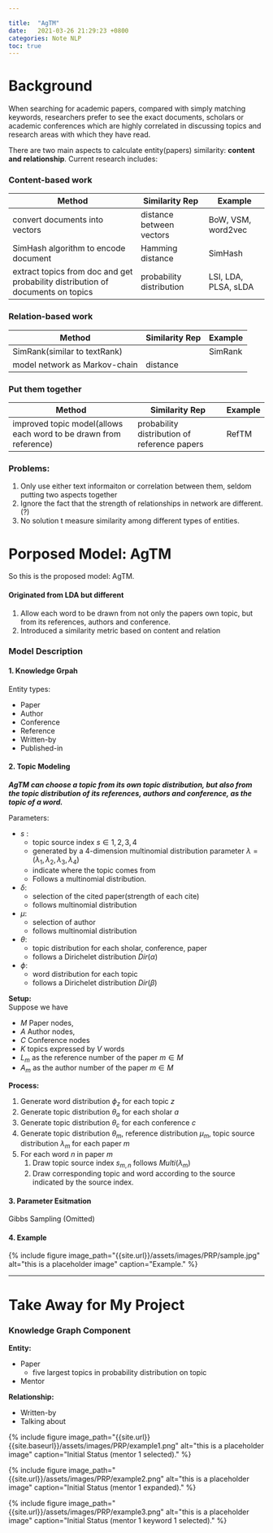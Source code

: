 ```yaml
---

title:  "AgTM"
date:   2021-03-26 21:29:23 +0800
categories: Note NLP
toc: true
---
```



# Background

When searching for academic papers, compared with simply matching keywords, researchers prefer to see the exact documents, scholars or academic conferences which are highly correlated in discussing topics and research areas with which they have read.

There are two main aspects to calculate entity(papers) similarity: **content and relationship**. Current research includes:

### Content-based work

|Method |Similarity Rep | Example
|--|--|--|
|convert documents into vectors | distance between vectors|BoW, VSM, word2vec
|SimHash algorithm to encode document | Hamming distance | SimHash
|extract topics from doc and get probability distribution of documents on topics |probability distribution |LSI, LDA, PLSA, sLDA

### Relation-based work

|Method |Similarity Rep | Example
|--|--|--|
|SimRank(similar to textRank) | | SimRank|
|model network as Markov-chain |distance |



### Put them together

|Method |Similarity Rep | Example
|--|--|--|
|improved topic model(allows each word to be drawn from reference) |probability distribution of reference papers | RefTM|


### Problems:
1. Only use either text informaiton or correlation between them, seldom putting two aspects together
2. Ignore the fact that the strength of relationships in network are different.(?)
3. No solution t measure similarity among different types of entities.



# Porposed Model: AgTM

So this is the proposed model: AgTM.

#### Originated from LDA but different
  
1. Allow each word to be drawn from not only the papers own topic, but from its references, authors and conference.
2. Introduced a similarity metric based on content and relation


### Model Description
#### 1. Knowledge Grpah
Entity types:
* Paper
* Author
* Conference
* Reference
* Written-by
* Published-in

#### 2. Topic Modeling
***AgTM can choose a topic from its own topic distribution, but also from the topic distribution of its references, authors and conference, as the topic of a word.***


Parameters:

* $s$ : 
  * topic source index $s\in{1,2,3,4}$
  * generated by a 4-dimension multinomial distribution parameter $\lambda = (\lambda_1, \lambda_{2}, \lambda_3, \lambda_4)$
  * indicate where the topic comes from
  * Follows a multinomial distribution.
* $\delta$: 
  * selection of the cited paper(strength of each cite)
  * follows multinomial distribution
* $\mu$:
  * selection of author
  * follows multinomial distribution
* $\theta$:
  * topic distribution for each sholar, conference, paper
  * follows a Dirichelet distribution $Dir(\alpha)$
* $\phi$: 
  * word distribution for each topic
  * follows a Dirichelet distribution $Dir(\beta)$


**Setup:**\
Suppose we have
* $M$ Paper nodes,
* $A$ Author nodes,
* $C$ Conference nodes
* $K$ topics expressed by $V$ words
* $L_m$ as the reference number of the paper $m\in M$
* $A_m$ as the author number of the paper $m\in M$


**Process:**
1. Generate word distribution $\phi_z$ for each topic $z$
2. Generate topic distribution $\theta_a$ for each sholar $a$
3. Generate topic distribution $\theta_c$ for each conference $c$
4. Generate topic distribution $\theta_m$, reference distribution $\mu_m$, topic source distribution $\lambda_m$ for each paper $m$
5. For each word $n$ in paper $m$
   1. Draw topic source index $s_{m,n}$ follows $Multi(\lambda_m)$
   2. Draw corresponding topic and word according to the source indicated by the source index.

#### 3. Parameter Esitmation

Gibbs Sampling (Omitted)

#### 4. Example
{% include figure image_path="{{site.url}}/assets/images/PRP/sample.jpg" alt="this is a placeholder image" caption="Example." %}

___
# Take Away for My Project

### Knowledge Graph Component


**Entity:**
* Paper
  * five largest topics in probability distribution on topic
* Mentor


**Relationship:**
* Written-by
* Talking about




{% include figure image_path="{{site.url}}{{site.baseurl}}/assets/images/PRP/example1.png" alt="this is a placeholder image" caption="Initial Status (mentor 1 selected)." %}

{% include figure image_path="{{site.url}}/assets/images/PRP/example2.png" alt="this is a placeholder image" caption="Initial Status (mentor 1 expanded)." %}

{% include figure image_path="{{site.url}}/assets/images/PRP/example3.png" alt="this is a placeholder image" caption="Initial Status (mentor 1 keyword 1 selected)." %}